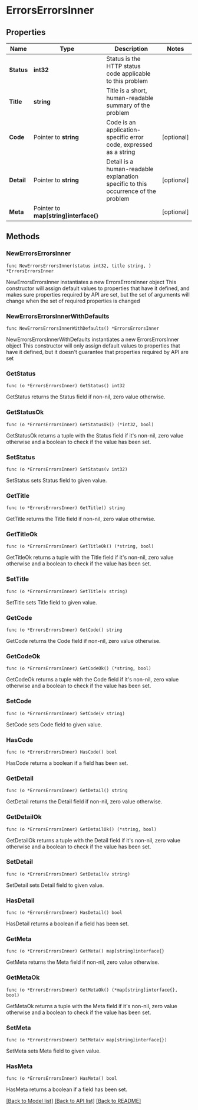 # ErrorsErrorsInner

## Properties

Name | Type | Description | Notes
------------ | ------------- | ------------- | -------------
**Status** | **int32** | Status is the HTTP status code applicable to this problem | 
**Title** | **string** | Title is a short, human-readable summary of the problem | 
**Code** | Pointer to **string** | Code is an application-specific error code, expressed as a string | [optional] 
**Detail** | Pointer to **string** | Detail is a human-readable explanation specific to this occurrence of the problem | [optional] 
**Meta** | Pointer to **map[string]interface{}** |  | [optional] 

## Methods

### NewErrorsErrorsInner

`func NewErrorsErrorsInner(status int32, title string, ) *ErrorsErrorsInner`

NewErrorsErrorsInner instantiates a new ErrorsErrorsInner object
This constructor will assign default values to properties that have it defined,
and makes sure properties required by API are set, but the set of arguments
will change when the set of required properties is changed

### NewErrorsErrorsInnerWithDefaults

`func NewErrorsErrorsInnerWithDefaults() *ErrorsErrorsInner`

NewErrorsErrorsInnerWithDefaults instantiates a new ErrorsErrorsInner object
This constructor will only assign default values to properties that have it defined,
but it doesn't guarantee that properties required by API are set

### GetStatus

`func (o *ErrorsErrorsInner) GetStatus() int32`

GetStatus returns the Status field if non-nil, zero value otherwise.

### GetStatusOk

`func (o *ErrorsErrorsInner) GetStatusOk() (*int32, bool)`

GetStatusOk returns a tuple with the Status field if it's non-nil, zero value otherwise
and a boolean to check if the value has been set.

### SetStatus

`func (o *ErrorsErrorsInner) SetStatus(v int32)`

SetStatus sets Status field to given value.


### GetTitle

`func (o *ErrorsErrorsInner) GetTitle() string`

GetTitle returns the Title field if non-nil, zero value otherwise.

### GetTitleOk

`func (o *ErrorsErrorsInner) GetTitleOk() (*string, bool)`

GetTitleOk returns a tuple with the Title field if it's non-nil, zero value otherwise
and a boolean to check if the value has been set.

### SetTitle

`func (o *ErrorsErrorsInner) SetTitle(v string)`

SetTitle sets Title field to given value.


### GetCode

`func (o *ErrorsErrorsInner) GetCode() string`

GetCode returns the Code field if non-nil, zero value otherwise.

### GetCodeOk

`func (o *ErrorsErrorsInner) GetCodeOk() (*string, bool)`

GetCodeOk returns a tuple with the Code field if it's non-nil, zero value otherwise
and a boolean to check if the value has been set.

### SetCode

`func (o *ErrorsErrorsInner) SetCode(v string)`

SetCode sets Code field to given value.

### HasCode

`func (o *ErrorsErrorsInner) HasCode() bool`

HasCode returns a boolean if a field has been set.

### GetDetail

`func (o *ErrorsErrorsInner) GetDetail() string`

GetDetail returns the Detail field if non-nil, zero value otherwise.

### GetDetailOk

`func (o *ErrorsErrorsInner) GetDetailOk() (*string, bool)`

GetDetailOk returns a tuple with the Detail field if it's non-nil, zero value otherwise
and a boolean to check if the value has been set.

### SetDetail

`func (o *ErrorsErrorsInner) SetDetail(v string)`

SetDetail sets Detail field to given value.

### HasDetail

`func (o *ErrorsErrorsInner) HasDetail() bool`

HasDetail returns a boolean if a field has been set.

### GetMeta

`func (o *ErrorsErrorsInner) GetMeta() map[string]interface{}`

GetMeta returns the Meta field if non-nil, zero value otherwise.

### GetMetaOk

`func (o *ErrorsErrorsInner) GetMetaOk() (*map[string]interface{}, bool)`

GetMetaOk returns a tuple with the Meta field if it's non-nil, zero value otherwise
and a boolean to check if the value has been set.

### SetMeta

`func (o *ErrorsErrorsInner) SetMeta(v map[string]interface{})`

SetMeta sets Meta field to given value.

### HasMeta

`func (o *ErrorsErrorsInner) HasMeta() bool`

HasMeta returns a boolean if a field has been set.


[[Back to Model list]](../README.md#documentation-for-models) [[Back to API list]](../README.md#documentation-for-api-endpoints) [[Back to README]](../README.md)


